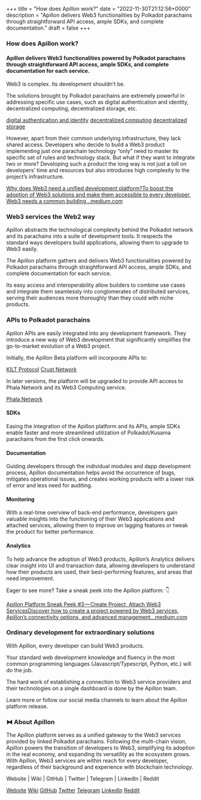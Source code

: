 +++
title = "How does Apillon work?"
date = "2022-11-30T21:12:56+0000"
description = "Apillon delivers Web3 functionalities by Polkadot parachains through straightforward API access, ample SDKs, and complete documentation."
draft = false
+++

### How does Apillon work?


#### Apillon delivers Web3 functionalities powered by Polkadot parachains through straightforward API access, ample SDKs, and complete documentation for each service.


Web3 is complex. Its development shouldn’t be.


The solutions brought by Polkadot parachains are extremely powerful in addressing specific use cases, such as digital authentication and identity, decentralized computing, decentralized storage, etc.

[digital authentication and identity](http://kilt.io)
[decentralized computing](https://www.phala.network/)
[decentralized storage](https://crust.network/)

However, apart from their common underlying infrastructure, they lack shared access. Developers who decide to build a Web3 product implementing just one parachain technology “only” need to master its specific set of rules and technology stack. But what if they want to integrate two or more? Developing such a product the long way is not just a toll on developers’ time and resources but also introduces high complexity to the project’s infrastructure.

[Why does Web3 need a unified development platform?To boost the adoption of Web3 solutions and make them accessible to every developer, Web3 needs a common building…medium.com](https://medium.com/apillon/why-does-web3-need-a-unified-development-platform-ca09a1cf2dbb)

### Web3 services the Web2 way


Apillon abstracts the technological complexity behind the Polkadot network and its parachains into a suite of development tools. It respects the standard ways developers build applications, allowing them to upgrade to Web3 easily.


The Apillon platform gathers and delivers Web3 functionalities powered by Polkadot parachains through straightforward API access, ample SDKs, and complete documentation for each service.


Its easy access and interoperability allow builders to combine use cases and integrate them seamlessly into conglomerates of distributed services, serving their audiences more thoroughly than they could with niche products.


### APIs to Polkadot parachains


Apillon APIs are easily integrated into any development framework. They introduce a new way of Web3 development that significantly simplifies the go-to-market evolution of a Web3 project.


Initially, the Apillon Beta platform will incorporate APIs to:

[KILT Protocol](https://www.kilt.io/)
[Crust Network](https://crust.network/)

In later versions, the platform will be upgraded to provide API access to Phala Network and its Web3 Computing service.

[Phala Network](https://www.phala.network/)

#### SDKs


Easing the integration of the Apillon platform and its APIs, ample SDKs enable faster and more streamlined utilization of Polkadot/Kusama parachains from the first click onwards.


#### Documentation


Guiding developers through the individual modules and dapp development process, Apillon documentation helps avoid the occurrence of bugs, mitigates operational issues, and creates working products with a lower risk of error and less need for auditing.


#### Monitoring


With a real-time overview of back-end performance, developers gain valuable insights into the functioning of their Web3 applications and attached services, allowing them to improve on lagging features or tweak the product for better performance.


#### Analytics


To help advance the adoption of Web3 products, Apillon’s Analytics delivers clear insight into UI and transaction data, allowing developers to understand how their products are used, their best-performing features, and areas that need improvement.


Eager to see more? Take a sneak peek into the Apillon platform: 👇

[Apillon Platform Sneak Peek #3 — Create Project, Attach Web3 ServicesDiscover how to create a project powered by Web3 services, Apillon’s connectivity options, and advanced management…medium.com](https://medium.com/apillon/apillon-platform-sneak-peek-3-create-project-attach-web3-services-448f9468c98b)

### Ordinary development for extraordinary solutions


With Apillon, every developer can build Web3 products.


Your standard web development knowledge and fluency in the most common programming languages (Javascript/Typescript, Python, etc.) will do the job.


The hard work of establishing a connection to Web3 service providers and their technologies on a single dashboard is done by the Apillon team.


Learn more or follow our social media channels to learn about the Apillon platform release.


### ⧓ About Apillon


The Apillon platform serves as a unified gateway to the Web3 services provided by linked Polkadot parachains. Following the multi-chain vision, Apillon powers the transition of developers to Web3, simplifying its adoption in the real economy, and expanding its versatility as the ecosystem grows. With Apillon, Web3 services are within reach for every developer, regardless of their background and experience with blockchain technology.


Website | Wiki | GitHub | Twitter | Telegram | LinkedIn | Reddit

[Website](https://apillon.io/)
[Wiki](https://wiki.apillon.io/)
[GitHub](https://github.com/Apillon-web3)
[Twitter](https://twitter.com/apillon)
[Telegram](https://t.me/Apillon)
[LinkedIn](https://www.linkedin.com/company/apillon/)
[Reddit](https://www.reddit.com/r/apillon/)